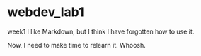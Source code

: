 # webdev_lab1
 week1
I like Markdown, but I think I have forgotten how to use it.

Now, I need to make time to relearn it. Whoosh.